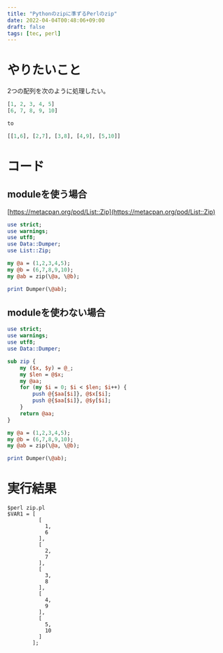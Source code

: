 ```yaml
---
title: "Pythonのzipに準ずるPerlのzip"
date: 2022-04-04T00:48:06+09:00
draft: false
tags: [tec, perl]
---
```


# やりたいこと

2つの配列を次のように処理したい。

```perl
[1, 2, 3, 4, 5]
[6, 7, 8, 9, 10]

to

[[1,6], [2,7], [3,8], [4,9], [5,10]]
```

# コード

## moduleを使う場合

[https://metacpan.org/pod/List::Zip](https://metacpan.org/pod/List::Zip)

```perl
use strict;
use warnings;
use utf8;
use Data::Dumper;
use List::Zip;

my @a = (1,2,3,4,5);
my @b = (6,7,8,9,10);
my @ab = zip(\@a, \@b);

print Dumper(\@ab);
```

## moduleを使わない場合

```perl
use strict;
use warnings;
use utf8;
use Data::Dumper;

sub zip {
    my ($x, $y) = @_;
    my $len = @$x;
    my @aa;
    for (my $i = 0; $i < $len; $i++) {
        push @{$aa[$i]}, @$x[$i];
        push @{$aa[$i]}, @$y[$i];
    }
    return @aa;
}

my @a = (1,2,3,4,5);
my @b = (6,7,8,9,10);
my @ab = zip(\@a, \@b);

print Dumper(\@ab);
```

# 実行結果

```
$perl zip.pl
$VAR1 = [
          [
            1,
            6
          ],
          [
            2,
            7
          ],
          [
            3,
            8
          ],
          [
            4,
            9
          ],
          [
            5,
            10
          ]
        ];
```

